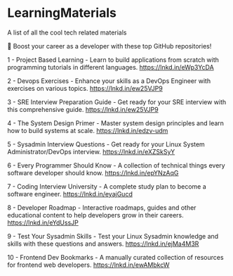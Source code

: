 # LearningMaterials
A list of all the cool tech related materials



🚀 Boost your career as a developer with these top GitHub repositories!

1 - Project Based Learning - 
Learn to build applications from scratch with programming tutorials in different languages.
https://lnkd.in/eWp3YcDA

2 - Devops Exercises - 
Enhance your skills as a DevOps Engineer with exercises on various topics.
https://lnkd.in/ew25VJP9

3 - SRE Interview Preparation Guide -
Get ready for your SRE interview with this comprehensive guide.
https://lnkd.in/ew25VJP9

4 - The System Design Primer - 
Master system design principles and learn how to build systems at scale.
https://lnkd.in/edzv-udm

5 - Sysadmin Interview Questions - 
Get ready for your Linux System Administrator/DevOps interview.
https://lnkd.in/eXZSkSyY

6 - Every Programmer Should Know - 
A collection of technical things every software developer should know.
https://lnkd.in/epYNzAqG

7 - Coding Interview University - 
A complete study plan to become a software engineer.
https://lnkd.in/eyajGucd

8 - Developer Roadmap - 
Interactive roadmaps, guides and other educational content to help developers grow in their careers.
https://lnkd.in/eYdUssJP

9 - Test Your Sysadmin Skills - 
Test your Linux Sysadmin knowledge and skills with these questions and answers.
https://lnkd.in/ejMa4M3R

10 - Frontend Dev Bookmarks -
A manually curated collection of resources for frontend web developers.
https://lnkd.in/ewAMbkcW
